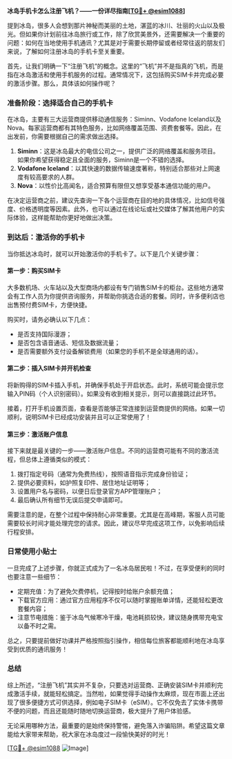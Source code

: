 **冰岛手机卡怎么注册飞机？——一份详尽指南[[TG💪+ @esim1088](https://t.me/s/esim1088)]**

提到冰岛，很多人会想到那片神秘而美丽的土地，湛蓝的冰川、壮丽的火山以及极光。但如果你计划前往冰岛旅行或工作，除了欣赏美景外，还需要解决一个重要的问题：如何在当地使用手机通讯？尤其是对于需要长期停留或者经常往返的朋友们来说，了解如何注册冰岛的手机卡至关重要。

首先，让我们明确一下“注册飞机”的概念。这里的“飞机”并不是指真的飞机，而是指在冰岛激活和使用手机服务的过程。通常情况下，这包括购买SIM卡并完成必要的激活步骤。那么，具体该如何操作呢？

### 准备阶段：选择适合自己的手机卡

在冰岛，主要有三大运营商提供移动通信服务：Siminn、Vodafone Iceland以及Nova。每家运营商都有其特色服务，比如网络覆盖范围、资费套餐等。因此，在出发前，你需要根据自己的需求做出选择。

1. **Siminn**：这是冰岛最大的电信公司之一，提供广泛的网络覆盖和服务项目。如果你希望获得稳定且全面的服务，Siminn是一个不错的选择。
2. **Vodafone Iceland**：以其快速的数据传输速度著称，特别适合那些对上网速度有较高要求的人群。
3. **Nova**：以性价比高闻名，适合预算有限但又想享受基本通信功能的用户。

在决定运营商之前，建议先查询一下各个运营商在目的地的具体情况，比如信号强度、价格透明度等因素。此外，也可以通过在线论坛或社交媒体了解其他用户的实际体验，这样能帮助你更好地做出决策。

### 到达后：激活你的手机卡

当你抵达冰岛时，就可以开始激活你的手机卡了。以下是几个关键步骤：

#### 第一步：购买SIM卡

大多数机场、火车站以及大型商场内都设有专门销售SIM卡的柜台。这些地方通常会有工作人员为你提供咨询服务，并帮助你挑选合适的套餐。同时，许多便利店也出售预付费SIM卡，方便快捷。

购买时，请务必确认以下几点：
- 是否支持国际漫游；
- 是否包含语音通话、短信及数据流量；
- 是否需要额外支付设备解锁费用（如果您的手机不是全球通用的话）。

#### 第二步：插入SIM卡并开机检查

将新购得的SIM卡插入手机，并确保手机处于开启状态。此时，系统可能会提示您输入PIN码（个人识别密码）。如果没有收到相关提示，则可以直接跳过此环节。

接着，打开手机设置页面，查看是否能够正常连接到运营商提供的网络。如果一切顺利，说明SIM卡已经成功安装并且可以正常使用了！

#### 第三步：激活账户信息

接下来就是最关键的一步——激活账户信息。不同的运营商可能有不同的激活流程，但总体上遵循类似的模式：

1. 拨打指定号码（通常为免费热线），按照语音指示完成身份验证；
2. 提供必要资料，如护照复印件、居住地址证明等；
3. 设置用户名与密码，以便日后登录官方APP管理账户；
4. 最后确认所有细节无误后提交申请即可。

需要注意的是，在整个过程中保持耐心非常重要。尤其是在高峰期，客服人员可能需要较长时间才能处理完您的请求。因此，建议尽早完成这项工作，以免影响后续行程安排。

### 日常使用小贴士

一旦完成了上述步骤，你就正式成为了一名冰岛居民啦！不过，在享受便利的同时也要注意一些细节：

- 定期充值：为了避免欠费停机，记得按时给账户余额充值；
- 下载官方应用：通过官方应用程序不仅可以随时掌握账单详情，还能轻松更改套餐内容；
- 注意节电措施：鉴于冰岛气候寒冷干燥，电池耗损较快，建议随身携带充电宝以备不时之需。

总之，只要提前做好功课并严格按照指引操作，相信每位旅客都能顺利地在冰岛享受到优质的通讯服务！

### 总结

综上所述，“注册飞机”其实并不复杂，只要选对运营商、正确安装SIM卡并顺利完成激活手续，就能轻松搞定。当然啦，如果觉得手动操作太麻烦，现在市面上还出现了很多便捷方式可供选择，例如电子SIM卡（eSIM）。它不仅免去了实体卡携带不便的问题，而且还能随时随地切换运营商，极大提升了用户体验感。

无论采用哪种方法，最重要的是始终保持警惕，避免落入诈骗陷阱。希望这篇文章能给大家带来帮助，祝大家在冰岛度过一段愉快美好的时光！

[[TG💪+ @esim1088](https://t.me/s/esim1088) ![Image](https://i.postimg.cc/4NQfJmqS/Snipaste-2025-05-13-00-14-12.png)]
